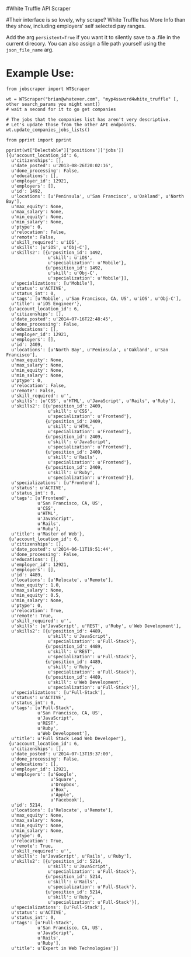 #White Truffle API Scraper

#Their interface is so lovely, why scrape?
White Truffle has More Info than they show, including employers' self selected pay ranges.

Add the arg `persistent=True` if you want it to silently save to a .file in the current direcory. You can also assign a file path yourself using the `json_file_name` arg.

# Example Use:

	from jobscraper import WTScraper

	wt = WTScraper("brian@whatever.com", "myp4ssword4white_truffle" [, other search_params you might want])
	# wait a second for it to go get companies 

	# The jobs that the companies list has aren't very descriptive.
	# Let's update those from the other API endpoints.
	wt.update_companies_jobs_lists()

	from pprint import pprint

	pprint(wt["Delectable"]['positions']['jobs'])
	[{u'account_location_id': 6,
	  u'citizenships': [],
	  u'date_posted': u'2013-08-26T20:02:16',
	  u'done_processing': False,
	  u'educations': [],
	  u'employer_id': 12921,
	  u'employers': [],
	  u'id': 1492,
	  u'locations': [u'Peninsula', u'San Francisco', u'Oakland', u'North Bay'],
	  u'max_equity': None,
	  u'max_salary': None,
	  u'min_equity': None,
	  u'min_salary': None,
	  u'ptype': 0,
	  u'relocation': False,
	  u'remote': False,
	  u'skill_required': u'iOS',
	  u'skills': [u'iOS', u'Obj-C'],
	  u'skills2': [{u'position_id': 1492,
	                u'skill': u'iOS',
	                u'specialization': u'Mobile'},
	               {u'position_id': 1492,
	                u'skill': u'Obj-C',
	                u'specialization': u'Mobile'}],
	  u'specializations': [u'Mobile'],
	  u'status': u'ACTIVE',
	  u'status_int': 0,
	  u'tags': [u'Mobile', u'San Francisco, CA, US', u'iOS', u'Obj-C'],
	  u'title': u'iOS Engineer'},
	 {u'account_location_id': 6,
	  u'citizenships': [],
	  u'date_posted': u'2014-07-16T22:48:45',
	  u'done_processing': False,
	  u'educations': [],
	  u'employer_id': 12921,
	  u'employers': [],
	  u'id': 2409,
	  u'locations': [u'North Bay', u'Peninsula', u'Oakland', u'San Francisco'],
	  u'max_equity': None,
	  u'max_salary': None,
	  u'min_equity': None,
	  u'min_salary': None,
	  u'ptype': 0,
	  u'relocation': False,
	  u'remote': False,
	  u'skill_required': u'',
	  u'skills': [u'CSS', u'HTML', u'JavaScript', u'Rails', u'Ruby'],
	  u'skills2': [{u'position_id': 2409,
	                u'skill': u'CSS',
	                u'specialization': u'Frontend'},
	               {u'position_id': 2409,
	                u'skill': u'HTML',
	                u'specialization': u'Frontend'},
	               {u'position_id': 2409,
	                u'skill': u'JavaScript',
	                u'specialization': u'Frontend'},
	               {u'position_id': 2409,
	                u'skill': u'Rails',
	                u'specialization': u'Frontend'},
	               {u'position_id': 2409,
	                u'skill': u'Ruby',
	                u'specialization': u'Frontend'}],
	  u'specializations': [u'Frontend'],
	  u'status': u'ACTIVE',
	  u'status_int': 0,
	  u'tags': [u'Frontend',
	            u'San Francisco, CA, US',
	            u'CSS',
	            u'HTML',
	            u'JavaScript',
	            u'Rails',
	            u'Ruby'],
	  u'title': u'Master of Web'},
	 {u'account_location_id': 6,
	  u'citizenships': [],
	  u'date_posted': u'2014-06-11T19:51:44',
	  u'done_processing': False,
	  u'educations': [],
	  u'employer_id': 12921,
	  u'employers': [],
	  u'id': 4489,
	  u'locations': [u'Relocate', u'Remote'],
	  u'max_equity': 1.0,
	  u'max_salary': None,
	  u'min_equity': 0.5,
	  u'min_salary': None,
	  u'ptype': 0,
	  u'relocation': True,
	  u'remote': True,
	  u'skill_required': u'',
	  u'skills': [u'JavaScript', u'REST', u'Ruby', u'Web Development'],
	  u'skills2': [{u'position_id': 4489,
	                u'skill': u'JavaScript',
	                u'specialization': u'Full-Stack'},
	               {u'position_id': 4489,
	                u'skill': u'REST',
	                u'specialization': u'Full-Stack'},
	               {u'position_id': 4489,
	                u'skill': u'Ruby',
	                u'specialization': u'Full-Stack'},
	               {u'position_id': 4489,
	                u'skill': u'Web Development',
	                u'specialization': u'Full-Stack'}],
	  u'specializations': [u'Full-Stack'],
	  u'status': u'ACTIVE',
	  u'status_int': 0,
	  u'tags': [u'Full-Stack',
	            u'San Francisco, CA, US',
	            u'JavaScript',
	            u'REST',
	            u'Ruby',
	            u'Web Development'],
	  u'title': u'Full Stack Lead Web Developer'},
	 {u'account_location_id': 6,
	  u'citizenships': [],
	  u'date_posted': u'2014-07-13T19:37:00',
	  u'done_processing': False,
	  u'educations': [],
	  u'employer_id': 12921,
	  u'employers': [u'Google',
	                 u'Square',
	                 u'Dropbox',
	                 u'Box',
	                 u'Apple',
	                 u'Facebook'],
	  u'id': 5214,
	  u'locations': [u'Relocate', u'Remote'],
	  u'max_equity': None,
	  u'max_salary': None,
	  u'min_equity': None,
	  u'min_salary': None,
	  u'ptype': 0,
	  u'relocation': True,
	  u'remote': True,
	  u'skill_required': u'',
	  u'skills': [u'JavaScript', u'Rails', u'Ruby'],
	  u'skills2': [{u'position_id': 5214,
	                u'skill': u'JavaScript',
	                u'specialization': u'Full-Stack'},
	               {u'position_id': 5214,
	                u'skill': u'Rails',
	                u'specialization': u'Full-Stack'},
	               {u'position_id': 5214,
	                u'skill': u'Ruby',
	                u'specialization': u'Full-Stack'}],
	  u'specializations': [u'Full-Stack'],
	  u'status': u'ACTIVE',
	  u'status_int': 0,
	  u'tags': [u'Full-Stack',
	            u'San Francisco, CA, US',
	            u'JavaScript',
	            u'Rails',
	            u'Ruby'],
	  u'title': u'Expert in Web Technologies'}]